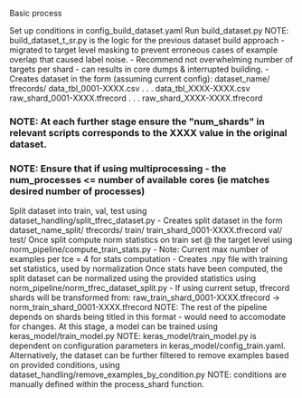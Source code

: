 


Basic process

Set up conditions in config_build_dataset.yaml
Run build_dataset.py
NOTE: build_dataset_t_sr.py is the logic for the previous dataset build approach - migrated to target level masking to prevent erroneous cases of example overlap that caused label noise.
    - Recommend not overwhelming number of targets per shard - can results in core dumps & interrupted building. 
    - Creates dataset in the form (assuming current config):
        dataset_name/
                    tfrecords/
                            data_tbl_0001-XXXX.csv
                                . . .
                            data_tbl_XXXX-XXXX.csv
                            raw_shard_0001-XXXX.tfrecord
                                . . .
                            raw_shard_XXXX-XXXX.tfrecord
### NOTE: At each further stage ensure the "num_shards" in relevant scripts corresponds to the XXXX value in the original dataset.
### NOTE: Ensure that if using multiprocessing - the num_processes <= number of available cores (ie matches desired number of processes)
Split dataset into train, val, test using dataset_handling/split_tfrec_dataset.py
    - Creates split dataset in the form
        dataset_name_split/
                            tfrecords/
                                        train/
                                            train_shard_0001-XXXX.tfrecord
                                        val/
                                        test/
Once split compute norm statistics on train set @ the target level using norm_pipeline/compute_train_stats.py
    - Note: Current max number of examples per tce = 4 for stats computation
    - Creates .npy file with training set statistics, used by normalization
Once stats have been computed, the split dataset can be normalized using the provided statistics using norm_pipeline/norm_tfrec_dataset_split.py
    - If using current setup, tfrecord shards will be transformed from:
        raw_train_shard_0001-XXXX.tfrecord
        ->
        norm_train_shard_0001-XXXX.tfrecord
    NOTE: The rest of the pipeline depends on shards being titled in this format - would need to accomodate for changes.
At this stage, a model can be trained using keras_model/train_model.py
    NOTE: keras_model/train_model.py is dependent on configuration parameters in keras_model/config_train.yaml.
Alternatively, the dataset can be further filtered to remove examples based on provided conditions, using dataset_handling/remove_examples_by_condition.py
    NOTE: conditions are manually defined within the process_shard function.
